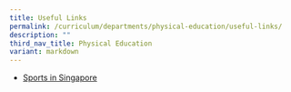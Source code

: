 ```yaml
---
title: Useful Links
permalink: /curriculum/departments/physical-education/useful-links/
description: ""
third_nav_title: Physical Education
variant: markdown
---
```


<ul>
<li><a href="https://www.myactivesg.com/" target="_blank" rel="noopener">Sports in Singapore</a></li>
</ul>